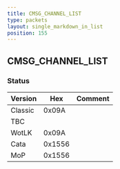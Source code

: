 ```yaml
---
title: CMSG_CHANNEL_LIST
type: packets
layout: single_markdown_in_list
position: 155
---
```


## CMSG_CHANNEL_LIST

### Status

Version    | Hex        | Comment
---------- | ---------- | ---------- 
Classic    | 0x09A      | 
TBC        |            |
WotLK      | 0x09A      | 
Cata       | 0x1556     | 
MoP        | 0x1556     | 
